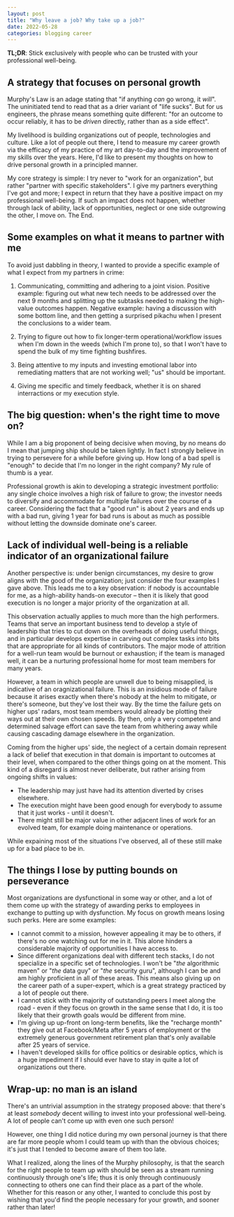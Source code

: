 ```yaml
---
layout: post
title: "Why leave a job? Why take up a job?"
date: 2022-05-28
categories: blogging career
---
```

**TL;DR**: Stick exclusively with people who can be trusted with your professional well-being.

## A strategy that focuses on personal growth
Murphy's Law is an adage stating that "if anything *can* go wrong, it *will*". The uninitiated tend to read that as a drier variant of "life sucks". But for us engineers, the phrase means something quite different: "for an outcome to occur reliably, it has to be *driven* directly, rather than as a side effect".

My livelihood is building organizations out of people, technologies and culture. Like a lot of people out there, I tend to measure my career growth via the efficacy of my practice of my art day-to-day and the improvement of my skills over the years. Here, I'd like to present my thoughts on how to drive personal growth in a principled manner.

My core strategy is simple: I try never to "work for an organization", but rather "partner with specific stakeholders". I give my partners everything I've got and more; I expect in return that they have a positive impact on my professional well-being. If such an impact does not happen, whether through lack of ability, lack of opportunities, neglect or one side outgrowing the other, I move on. The End.

## Some examples on what it means to partner with me
To avoid just dabbling in theory, I wanted to provide a specific example of what I expect from my partners in crime:

1. Communicating, committing and adhering to a joint vision. Positive example: figuring out what new tech needs to be addressed over the next 9 months and splitting up the subtasks needed to making the high-value outcomes happen. Negative example: having a discussion with some bottom line, and then getting a surprised pikachu when I present the conclusions to a wider team.

2. Trying to figure out how to fix longer-term operational/workflow issues when I'm down in the weeds (which I'm prone to), so that I won't have to spend the bulk of my time fighting bushfires.

3. Being attentive to my inputs and investing emotional labor into remediating matters that are not working well; "us" should be important.

4. Giving me specific and timely feedback, whether it is on shared interractions or my execution style.

## The big question: when's the right time to move on?
While I am a big proponent of being decisive when moving, by no means do I mean that jumping ship should be taken lightly. In fact I strongly believe in trying to persevere for a while before giving up. How long of a bad spell is "enough" to decide that I'm no longer in the right company? My rule of thumb is a year. 

Professional growth is akin to developing a strategic investment portfolio: any single choice involves a high risk of failure to grow; the investor needs to diversify and accommodate for multiple failures over the course of a career. Considering the fact that a "good run" is about 2 years and ends up with a bad run, giving 1 year for bad runs is about as much as possible without letting the downside dominate one's career.

## Lack of individual well-being is a reliable indicator of an organizational failure 
Another perspective is: under benign circumstances, my desire to grow aligns with the good of the organization; just consider the four examples I gave above. This leads me to a key observation: if nobody is accountable for me, as a high-ability hands-on executor – then it is likely that good execution is no longer a major priority of the organization at all.

This observation actually applies to much more than the high performers. Teams that serve an  important business tend to develop a style of leadership that tries to cut down on the overheads of doing useful things, and in particular develops expertise in carving out complex tasks into bits that are appropriate for all kinds of contributors. The major mode of attrition for a well-run team would be burnout or exhaustion; if the team is managed well, it can be a nurturing professional home for most team members for many years.

However, a team in which people are unwell due to being misapplied, is indicative of an oragnizational failure. This is an insidious mode of failure because it arises exactly when there's nobody at the helm to mitigate, or there's someone, but they've lost their way. By the time the failure gets on higher ups' radars, most team members would already be plotting their ways out at their own chosen speeds. By then, only a very competent and determined salvage effort can save the team from whithering away while causing cascading damage elsewhere in the organization. 

Coming from the higher ups' side, the neglect of a certain domain represent a lack of belief that execution in that domain is important to outcomes at their level, when compared to the other things going on at the moment. This kind of a disregard is almost never deliberate, but rather arising from ongoing shifts in values:
- The leadership may just have had its attention diverted by crises elsewhere.
- The execution might have been good enough for everybody to assume that it just works - until it doesn't.
- There might still be major value in other adjacent lines of work for an evolved team, for example doing maintenance or operations.

While expaining most of the situations I've observed, all of these still make up for a bad place to be in.

## The things I lose by putting bounds on perseverance
Most organizations are dysfunctional in some way or other, and a lot of them come up with the strategy of awarding perks to employees in exchange to putting up with dysfunction. My focus on growth means losing such perks. Here are some examples:

- I cannot commit to a mission, however appealing it may be to others, if there's no one watching out for me in it. This alone hinders a considerable majority of opportunities I have access to.
- Since different organizations deal with different tech stacks, I do not specialize in a specific set of technologies. I won't be "*the* algorithmic maven" or "*the* data guy" or "*the* security guru", although I can be and am highly proficient in all of these areas. This means also giving up on the career path of a super-expert, which is a great strategy practiced by a lot of people out there.
- I cannot stick with the majority of outstanding peers I meet along the road - even if they focus on growth in the same sense that I do,  it is too likely that their growth goals would be different from mine.
- I'm giving up up-front on long-term benefits, like the "recharge month" they give out at Facebook/Meta after 5 years of employment or the extremely generous government retirement plan that's only available after 25 years of service.
- I haven't developed skills for office politics or desirable optics, which is a huge impediment if I should ever have to stay in quite a lot of organizations out there.

## Wrap-up: no man is an island
There's an untrivial assumption in the strategy proposed above: that there's at least *somebody* decent willing to invest into your professional well-being. A lot of people can't come up with even one such person!

However, one thing I did notice during my own personal journey is that there are far more people whom I could team up with than the obvious choices; it's just that I tended to become aware of them too late.

What I realized, along the lines of the Murphy philosophy, is that the search for the right people to team up with should be seen as a stream running continuously through one's life; thus it is only through continuously connecting to others one can find their place as a part of the whole. Whether for this reason or any other, I wanted to conclude this post by wishing that you'd find the people necessary for your growth, and sooner rather than later!
